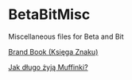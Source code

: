 # BetaBitMisc
Miscellaneous files for Beta and Bit

[Brand Book (Księga Znaku)](https://github.com/BetaAndBit/BetaBitMisc/blob/master/KsiegaZnaku.pdf)

[Jak długo żyją Muffinki?](https://www.behance.net/gallery/47703583/How-long-do-the-Muffins-live)

